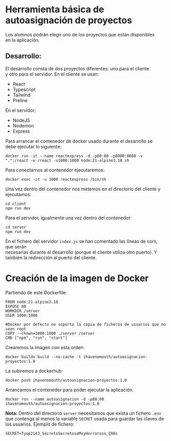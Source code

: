 # Herramienta básica de autoasignación de proyectos

Los alumnos podrán elegir uno de los proyectos que están disponibles  
en la aplicación.


## Desarrollo:

El desarrollo consta de dos proyectos diferentes: uno para el cliente  
y otro para el servidor. En el cliente se usan:
* React
* Typescript
* Tailwind
* Preline

En el servidor:
* NodeJS
* Nodemon
* Express

Para arrancar el contenedor de docker usado durante el desarrollo se  
debe ejecutar lo siguiente:

```
docker run -it --name reactexpress -d -p80:80 -p8080:8080 -v ".":/react -w /react -u1000:1000 node:21-alpine3.18 sh
```

Para conectarnos al contenedor ejecutaremos:

```
docker exec -it -u 1000 reactexpress /bin/sh
```

Una vez dentro del contenedor nos metemos en el directorio del cliente y ejecutamos:

```
cd client
npm run dev
```

Para el servidor, igualmente una vez dentro del contenedor:
```
cd server
npm run dev
```

En el fichero del servidor `index.js` se han comentado las líneas de cors, que serán  
necesarias durante el desarrollo (porque el cliente utiliza otro puerto).
Y también la redirección al puerto del cliente.


# Creación de la imagen de Docker

Partiendo de este Dockerfile:
```
FROM node:21-alpine3.18
EXPOSE 80
WORKDIR /server
USER 1000:1000

#Docker por defecto no soporta la copia de ficheros de usuarios que no sean root
COPY --chown=1000:1000 ./server /server
CMD ["npm", "run", "start"] 
```

Crearemos la imagen con esta orden:
```
docker buildx build --no-cache -t ihavenomouth/autoasignacion-proyectos:1.0 
```

La subiremos a dockerhub:
```
docker push ihavenomouth/autoasignacion-proyectos:1.0
```

Arrancamos el contenedor para poder ejecutar la aplicación.
```
docker run --name autoasignacion -d -p80:80 ihavenomouth/autoasignacion-proyectos:1.0
```

**Nota:** Dentro del directorio `server` necesitamos que exista un fichero `.env` que contenga 
al menos la variable `SECRET` usada para guardar las claves de los usuarios. Ejemplo de fichero:
```
SECRET=Tyop2143_SecretoSecretosoMuyHorroroso_Ç98s
```
